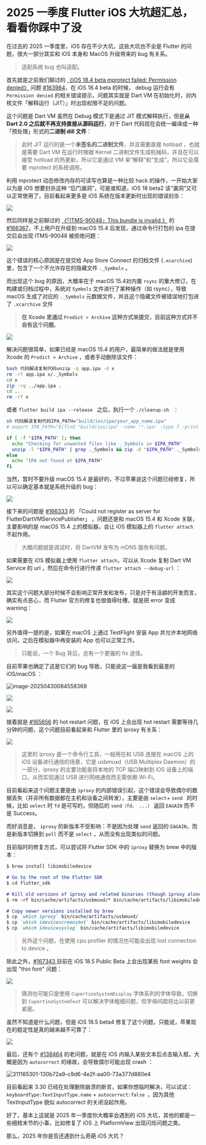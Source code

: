 # 2025 一季度 Flutter iOS 大坑超汇总，看看你踩中了没

在过去的 2025 一季度里，iOS 存在不少大坑，这些大坑也不全是 Flutter 的问题，很大一部分其实和 iOS 本身和 MacOS 升级带来的 bug 有关系。

> 适配系统 bug 也叫适配。

首先就是之前我们聊过的 [《iOS 18.4 beta mprotect failed: Permission denied》](https://juejin.cn/post/7476743827202736143) 问题 [#163984](https://github.com/flutter/flutter/issues/163984)，在 iOS 18.4 beta 的时候， debug 运行会有 `Permission denied` 的相关错误提示，问题其实就是 Dart VM 在初始化时，对内核文件「解释运行（JIT）」时出现权限不足的问题。

这个问题是 Dart VM  虽然在 Debug 模式下是通过 JIT 模式解释执行，但是**从 Dart 2.0 之后就不再支持直接从源码运行**，对于 Dart 代码现在会统一编译成一种「预处理」形式的**二进制 dill 文件**：

> 此时 JIT 运行的是一个**未签名的二进制文件**，并且需要直接 hotload ，也就是需要 Dart VM 在运行时根据 Kernel 二进制文件生成机械码，并且在可以接受 hotload 的热更新，所以它是通过 VM 来“解释”和“生成“，所以它会需要 mprotect 的系统调用。

利用 mprotect 动态修改内存的可读写也算是一种比较 hack 的操作，一开始大家以为是 iOS 想要封杀这种 “后门漏洞”，可是谁知道，iOS 18 beta2 该“漏洞”又可以正常使用了，目前看起来更多是 iOS 系统在版本更新时出现的错误封杀：

![](https://img.cdn.guoshuyu.cn/image-20250424104959803.png)

然后同样是之前聊过的 [《「ITMS-90048」This bundle is invalid 》](https://juejin.cn/post/7489405244038201378) 的 [#166367](https://github.com/flutter/flutter/issues/166367)，不上用户在升级到 macOS 15.4 后发现，通过命令行打包的 ipa 在提交后会出现 ITMS-90048 被拒绝问题：

![](https://img.cdn.guoshuyu.cn/image-20250424105051963.png)

这个错误的核心原因是在提交给 App Store Connect 的归档文件 (`.xcarchive`) 里，包含了一个不允许存在的隐藏文件 `._Symbols` 。

而出现这个 bug 的原因，大概率在于 macOS 15.4对内置 `rsync` 的重大修订，在构建或归档过程中，系统对 `Symbols` 文件进行了某种操作（如 rsync），导致 macOS 生成了对应的 `._Symbols` 元数据文件，并且这个隐藏文件被错误地打包进了 `.xcarchive` 文件

> **在 Xcode 里通过 `Prodict > Archive` 这种方式来提交，目前这种方式并不会有这个问题**。

![](https://img.cdn.guoshuyu.cn/image-20250424105248246.png)

解决问题很简单，如果已经是 macOS 15.4 的用户，最简单的做法就是使用 Xcode 的  `Prodict > Archive`  ，或者手动删除该文件：

```bash
bash 代码解读复制代码unzip -q app.ipa -d x
rm -rf app.ipa x/._Symbols
cd x
zip -rq ../app.ipa .
cd ..
rm -rf x
```

或者 `flutter build ipa --release ` 之后，执行一个 `./cleanup.sh `  ：

```sh
sh 代码解读复制代码IPA_PATH="build/ios/ipa/your_app_name.ipa"
# export IPA_PATH="$(find "build/ios/ipa" -name '*.ipa' -type f -print -quit)"

if [ -f "$IPA_PATH" ]; then
  echo "Checking for unwanted files like ._Symbols in $IPA_PATH"
  unzip -l "$IPA_PATH" | grep ._Symbols && zip -d "$IPA_PATH" ._Symbols/ || echo "No ._Symbols found"
else
  echo "IPA not found at $IPA_PATH"
fi
```

当然，暂时不要升级  macOS 15.4 是最好的，不过苹果说这个问题已经修复，所以可以确定基本就是系统升级的 bug：

![](https://img.cdn.guoshuyu.cn/image-20250430084138990.png)

接下来的问题是 [#166333](https://github.com/flutter/flutter/issues/166333) 的 「Could not register as server for FlutterDartVMServicePublisher」 ，问题还是和 macOS 15.4 和 Xcode 关联，主要影响的是  macOS 15.4 上的模拟器，会让 iOS 模拟器上的 `flutter attach` 不起作用。

> 大概问题就是调试时，将 DartVM 发布为 mDNS 服务有问题。

如果需要在 iOS 模拟器上使用 `flutter attach`，可以从 Xcode 复制 Dart VM Service 的 url ，然后在命令行进行传递 `flutter attach --debug-url` ：

![](https://img.cdn.guoshuyu.cn/image-20250424110009304.png)

其实这个问题大部分时候不会影响正常开发和发布，只是对于有洁癖的开发而言，确实有点恶心，而 Flutter 官方的修复也很值得吐槽，就是把 error 变成 warning：

![](https://img.cdn.guoshuyu.cn/image-20250424110256279.png)

另外值得一提的是，如果在 macOS 上通过 TestFlight 安装 App 并允许本地网络访问，之后在模拟器中再安装的 App 也可以正常工作。

> 只能说，一个 Bug 背后，总有一个更骚的 fix 途径。

目前苹果也确定了这是它们的 bug 导致，只能说这一届是我看到最差的 iOS/macOS ：

![image-20250430084558369](https://img.cdn.guoshuyu.cn/image-20250430084558369.png)

![](https://img.cdn.guoshuyu.cn/image-20250430084634380.png)

![](https://img.cdn.guoshuyu.cn/image-20250430084745437.png)

接着就是 [#165656](https://github.com/flutter/flutter/issues/165656) 的 hot restart 问题，在 iOS 上会出现 hot restart 需要等待几分钟的问题，这个问题目前看起来和 Flutter 里的 iproxy 有关系：

![](https://img.cdn.guoshuyu.cn/425517395-24d3deeb-b584-44f2-9b79-e3f2dd4bddc2.gif)

> 这里的 iproxy 是一个命令行工具，一般用在和 USB 连接在 macOS 上的 iOS 设备进行通信的场景，它是 usbmuxd（USB Multiplex Daemon）的一部分，iproxy 的主要功能是将本地的 TCP 端口映射到 iOS 设备上的端口，从而实现通过 USB 进行网络通信而无需依赖 Wi-Fi。

目前看起来这个问题主要是由  `iproxy`  的内部错误引起，这个错误会导致偶尔的数据丢失（并非所有数据都在主机和设备之间转发），主要是由  `select`+ `send ` 的时候，比如 `select`  时 `fd` 是可写的，但随后的 `send（fd， ...）` 返回 `EAGAIN` 而不是 Success。

而好消息是， `iproxy` 的新版本不受影响：不是因为处理 `send` 返回的 `EAGAIN`，而是新版本切换到 `poll` 而不是 `select` ，从而没有出现类似的问题。

目前临时的修复方式，可以尝试将 Flutter SDK 中的 `iproxy` 替换为 brew 中的版本：

```markdown
$ brew install libimobiledevice

# Go to the root of the Flutter SDK
$ cd flutter_sdk

# Kill old versions of iproxy and related binaries (though iproxy alone should be enough)
$ rm -rf bin/cache/artifacts/usbmuxd/* bin/cache/artifacts/libimobiledevice/*

# Copy newer versions installed by brew
$ cp `which iproxy` bin/cache/artifacts/usbmuxd/
$ cp `which idevicescreenshot` bin/cache/artifacts/libimobiledevice
$ cp `which idevicesyslog` bin/cache/artifacts/libimobiledevice
```

> 另外这个问题，在使用 cpu profiler 的情况也可能会出现 lost connection to device 。

除此之外，[#167343 ](https://github.com/flutter/flutter/issues/167343)目前在  iOS 18.5 Public Beta 上会出现某些 font weights 会出现  "thin font"  问题：

![](https://img.cdn.guoshuyu.cn/image-20250424114741357.png)

> 猜测也可能只是使用 `CupertinoSystemDisplay` 字体系列的字体导致，切换到 `CupertinoSystemText` 可以解决字体粗细问题，但字母间距将比以前更紧密。

虽然不知道是什么问题，但是 iOS 18.5 beta4 修复了这个问题，只能说，苹果现在的稳定性是真的越来越不可靠了：

![](https://img.cdn.guoshuyu.cn/image-20250430083757453.png)

最后，还有个 [#138464](https://github.com/flutter/flutter/issues/138464) 的老问题，就是在 iOS 内输入某些文本后点击输入框，大概是因为 `autocorrect` 的缘故，会导致偶尔可能出现 crash ：

![311165301-130b72a9-c9d6-4e2f-aa00-73a377d880e4](https://img.cdn.guoshuyu.cn/311165301-130b72a9-c9d6-4e2f-aa00-73a377d880e4.gif)

目前看起来 3.30 已经在处理删除崩溃的断言，如果你想临时解决，可以试试：`keyboardType:TextInputType.name` +  `autocorrect:false `，因为其他 TextInputType 貌似 autocorrect 的关闭没起作用。

好了，基本上这就是 2025 年一季度你大概率会遇到的 iOS 大坑，其他的都是一些细枝末节的小事，比如修复了 iOS 上 PlatformView 出现闪烁问题之类。

那么，2025 年你是否还遇到什么奇葩 iOS 大坑？



 

